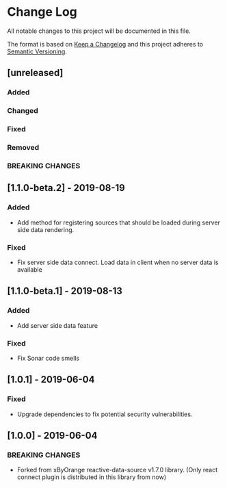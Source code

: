 # Change Log
All notable changes to this project will be documented in this file.

The format is based on [Keep a Changelog](http://keepachangelog.com/)
and this project adheres to [Semantic Versioning](http://semver.org/).

## [unreleased]
### Added
### Changed
### Fixed
### Removed
### BREAKING CHANGES

## [1.1.0-beta.2] - 2019-08-19
### Added
- Add method for registering sources that should be loaded during server side data rendering.

### Fixed
- Fix server side data connect. Load data in client when no server data is available

## [1.1.0-beta.1] - 2019-08-13
### Added
- Add server side data feature

### Fixed
- Fix Sonar code smells

## [1.0.1] - 2019-06-04
### Fixed
- Upgrade dependencies to fix potential security vulnerabilities.

## [1.0.0] - 2019-06-04
### BREAKING CHANGES
- Forked from xByOrange reactive-data-source v1.7.0 library. (Only react connect plugin is distributed in this library from now)
